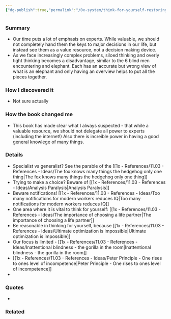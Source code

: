 ```yaml
---
{"dg-publish":true,"permalink":"/0x-system/think-for-yourself-restoring-common-sense-in-an-age-of-experts-and-artificial-intelligence-vikram-mansharamani/","title":"Think for Yourself- Restoring Common Sense in an Age of Experts and Artificial Intelligence - Vikram Mansharamani","dgShowBacklinks":false}
---
```



### Summary
- Our time puts a lot of emphasis on experts. While valuable, we should not completely hand them the keys to major decisions in our life, but instead see them as a value resource, not a decision making device.
- As we face increasingly complex problems, siloed thinking and overly tight thinking becomes a disadvantage, similar to the 6 blind men encountering and elephant. Each has an accurate but wrong view of what is an elephant and only having an overview helps to put all the pieces together.

### How I discovered it
- Not sure actually

### How the book changed me
- This book has made clear what I always suspected - that while a valuable resource, we should not delegate all power to experts (including the internet!) Also there is increible power in having a good general knowlege of many things.

### Details
- Specialist vs generalist? See the parable of the [[1x - References/11.03 - References - Ideas/The fox knows many things the hedgehog only one thing\|The fox knows many things the hedgehog only one thing]]
- Trying to make a choice? Beware of [[1x - References/11.03 - References - Ideas/Analysis Paralysis\|Analysis Paralysis]]
- Beware notifications! [[1x - References/11.03 - References - Ideas/Too many notifications for modern workers reduces IQ\|Too many notifications for modern workers reduces IQ]]
- One area where it is vital to think for yourself: [[1x - References/11.03 - References - Ideas/The importance of choosing a life partner\|The importance of choosing a life partner]]
- Be reasonable in thinking for yourself, because [[1x - References/11.03 - References - Ideas/Ultimate optimization is impossible\|Ultimate optimization is impossible]]
- Our focus is limited - [[1x - References/11.03 - References - Ideas/Inattentional blindness - the gorilla in the room\|Inattentional blindness - the gorilla in the room]]
- [[1x - References/11.03 - References - Ideas/Peter Principle - One rises to ones level of incompetence\|Peter Principle - One rises to ones level of incompetence]]
- 

### Quotes
- 

### Related

